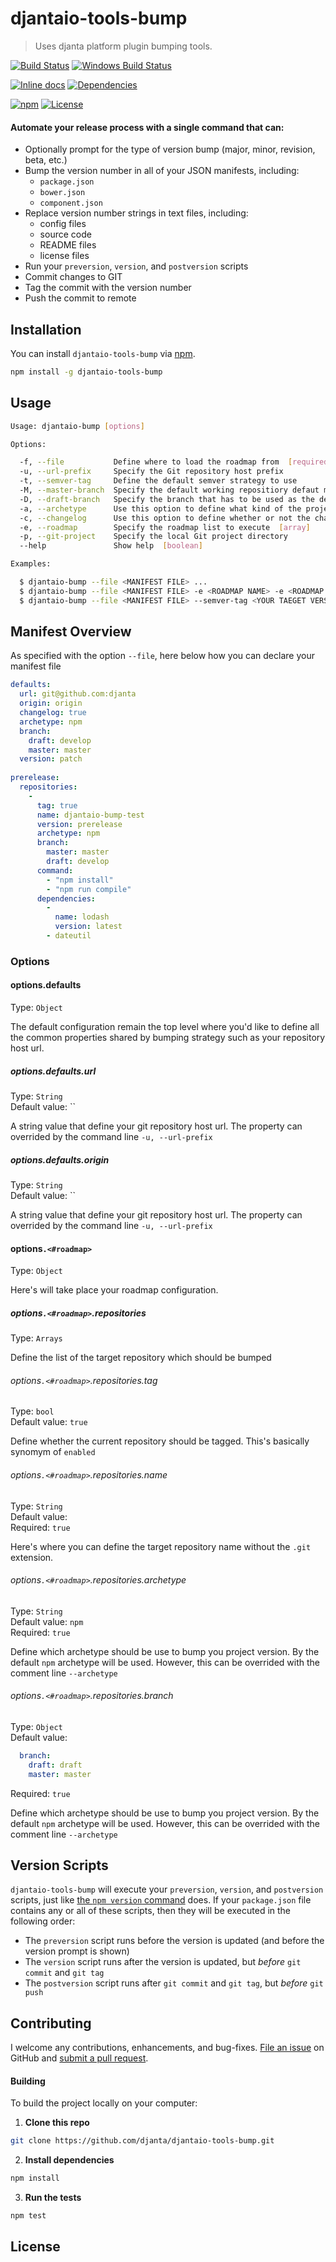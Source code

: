 # djantaio-tools-bump
> Uses djanta platform plugin bumping tools.

[![Build Status](https://api.travis-ci.org/djantaio/djantaio-tools-bump.svg?branch=master)](https://travis-ci.org/djantaio/djantaio-tools-bump)
[![Windows Build Status](https://ci.appveyor.com/api/projects/status/github/djantaio/djantaio-tools-bump?svg=true&branch=master&failingText=Windows%20build%20failing&passingText=Windows%20build%20passing)](https://ci.appveyor.com/project/djantaio/djantaio-tools-bump/branch/master)

[![Inline docs](http://inch-ci.org/github/djantaio/djantaio-tools-bump.svg?branch=master&style=shields)](http://inch-ci.org/github/djantaio/djantaio-tools-bump)
[![Dependencies](https://david-dm.org/djantaio/djantaio-tools-bump.svg)](https://david-dm.org/bigstickcarpet/djantaio-tools-bump)

[![npm](http://img.shields.io/npm/v/djantaio-tools-bump.svg)](https://www.npmjs.com/package/djantaio-tools-bump)
[![License](https://img.shields.io/npm/l/djantaio-tools-bump.svg)](LICENSE)


#### Automate your release process with a single command that can:

 * Optionally prompt for the type of version bump (major, minor, revision, beta, etc.)
 * Bump the version number in all of your JSON manifests, including:
    -  `package.json`
    -  `bower.json`
    -  `component.json`
 * Replace version number strings in text files, including:
    -  config files
    -  source code
    -  README files
    -  license files
 * Run your `preversion`, `version`, and `postversion` scripts
 * Commit changes to GIT
 * Tag the commit with the version number
 * Push the commit to remote


Installation
--------------------------
You can install `djantaio-tools-bump` via [npm](https://docs.npmjs.com/getting-started/what-is-npm).

```bash
npm install -g djantaio-tools-bump
```


Usage
--------------------------

```bash
Usage: djantaio-bump [options]

Options:

  -f, --file           Define where to load the roadmap from  [required] [default: "./release.yml"]
  -u, --url-prefix     Specify the Git repository host prefix
  -t, --semver-tag     Define the default semver strategy to use
  -M, --master-branch  Specify the default working repositiory defaut master branch name
  -D, --draft-branch   Specify the branch that has to be used as the default working branch
  -a, --archetype      Use this option to define what kind of the project artifact should be exclusivly bump  [default: "npm"]
  -c, --changelog      Use this option to define whether or not the change log file should be generated
  -e, --roadmap        Specify the roadmap list to execute  [array]
  -p, --git-project    Specify the local Git project directory
  --help               Show help  [boolean]

Examples:

  $ djantaio-bump --file <MANIFEST FILE> ...
  $ djantaio-bump --file <MANIFEST FILE> -e <ROADMAP NAME> -e <ROADMAP NAME2> -e <ROADMAP n...> ...
  $ djantaio-bump --file <MANIFEST FILE> --semver-tag <YOUR TAEGET VERSION> ...
```

Manifest Overview
--------------------------
As specified with the option `--file`, here below how you can declare your manifest file

```yaml
defaults:
  url: git@github.com:djanta
  origin: origin
  changelog: true
  archetype: npm
  branch:
    draft: develop
    master: master
  version: patch
  
prerelease:
  repositories:
    -
      tag: true
      name: djantaio-bump-test
      version: prerelease
      archetype: npm
      branch:
        master: master
        draft: develop
      command:
        - "npm install"
        - "npm run compile"
      dependencies:
        -
          name: lodash
          version: latest
        - dateutil
```

### Options

#### options.defaults
Type: `Object`

The default configuration remain the top level where you'd like to define all the common properties shared by bumping strategy such as your repository host url.

##### options.defaults.url
Type: `String` <br/>
Default value: ``

A string value that define your git repository host url. The property can overrided by the command line `-u, --url-prefix`

##### options.defaults.origin
Type: `String` <br/>
Default value: ``

A string value that define your git repository host url. The property can overrided by the command line `-u, --url-prefix`

#### options`.<#roadmap>`
Type: `Object`

Here's will take place your roadmap configuration.

##### options`.<#roadmap>`.repositories
Type: `Arrays` <br/>

Define the list of the target repository which should be bumped

###### options`.<#roadmap>`.repositories.tag
Type: `bool` <br/>
Default value: `true`

Define whether the current repository should be tagged. This's basically synomym of `enabled`

###### options`.<#roadmap>`.repositories.name
Type: `String` <br/>
Default value: ` ` <br/>
Required: `true`

Here's where you can define the target repository name without the `.git` extension.

###### options`.<#roadmap>`.repositories.archetype
Type: `String` <br/>
Default value: `npm` <br/>
Required: `true`

Define which archetype should be use to bump you project version. By the default `npm` archetype will be used. However, this can be overrided with the comment line `--archetype`

###### options`.<#roadmap>`.repositories.branch
Type: `Object` <br/>
Default value: 
```yaml
  branch:
    draft: draft
    master: master
```
Required: `true`

Define which archetype should be use to bump you project version. By the default `npm` archetype will be used. However, this can be overrided with the comment line `--archetype`



Version Scripts
--------------------------
`djantaio-tools-bump` will execute your `preversion`, `version`, and `postversion` scripts, just like [the `npm version` command](https://docs.npmjs.com/cli/version) does. If your `package.json` file contains any or all of these scripts, then they will be executed in the following order:

  - The `preversion` script runs before the version is updated (and before the version prompt is shown)
  - The `version` script runs after the version is updated, but _before_ `git commit` and `git tag`
  - The `postversion` script runs after `git commit` and `git tag`, but _before_ `git push`

Contributing
--------------------------
I welcome any contributions, enhancements, and bug-fixes.  [File an issue](https://github.com/djanta/djantaio-tools-bump/issues) on GitHub and [submit a pull request](https://github.com/djantaio/djantaio-tools-bump/pulls).

#### Building
To build the project locally on your computer:

1. __Clone this repo__
```bash
git clone https://github.com/djanta/djantaio-tools-bump.git
```

2. __Install dependencies__
```bash
npm install
```

3. __Run the tests__
```bash
npm test
```



License
--------------------------

